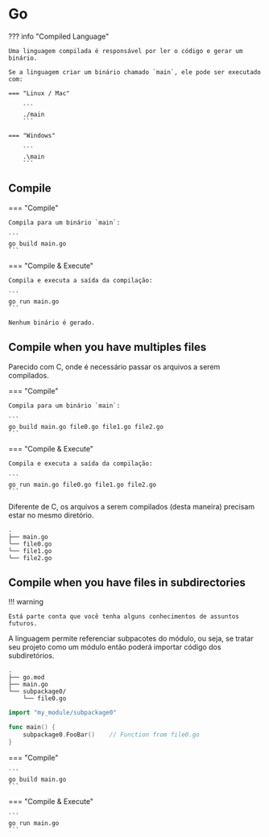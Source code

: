 # Go

??? info "Compiled Language"

    Uma linguagem compilada é responsável por ler o código e gerar um binário.  
    
    Se a linguagem criar um binário chamado `main`, ele pode ser executado com:  
    
    === "Linux / Mac"
        
        ```
        ./main
        ```
    
    === "Windows"
        
        ```
        .\main
        ```

## Compile

=== "Compile"
    
    Compila para um binário `main`:  
    
    ```
    go build main.go
    ```

=== "Compile & Execute"
    
    Compila e executa a saída da compilação:  
    
    ```
    go run main.go
    ```
    
    Nenhum binário é gerado.  

## Compile when you have multiples files

Parecido com C, onde é necessário passar os arquivos a serem compilados.  

=== "Compile"
    
    Compila para um binário `main`:  
    
    ```
    go build main.go file0.go file1.go file2.go
    ```

=== "Compile & Execute"
    
    Compila e executa a saída da compilação:  
    
    ```
    go run main.go file0.go file1.go file2.go
    ```

Diferente de C, os arquivos a serem compilados (desta maneira) precisam estar no mesmo diretório.  

``` title="Project Layout"
.
├── main.go
└── file0.go
└── file1.go
└── file2.go
```

## Compile when you have files in subdirectories

!!! warning
    
    Está parte conta que você tenha alguns conhecimentos de assuntos futuros.

A linguagem permite referenciar subpacotes do módulo, ou seja, se tratar seu projeto como um módulo então poderá importar código dos subdiretórios.  

``` title="Project Layout"
.
├── go.mod
├── main.go
└── subpackage0/
    └── file0.go
```

```go title="main.go"
import "my_module/subpackage0"

func main() {
    subpackage0.FooBar()    // Function from file0.go
}
```

=== "Compile"
    
    ```
    go build main.go
    ```

=== "Compile & Execute"
    
    ```
    go run main.go
    ```